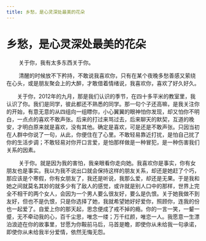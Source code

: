 ```yaml
---
title: 乡愁，是心灵深处最美的花朵
---
```


# 乡愁，是心灵深处最美的花朵

　　 关于你，我有太多东西关于你。

　　 清醒的时候放不下矜持，不敢说我喜欢你，只有在某个夜晚多愁善感又萦绕在心头，或是朋友聚会上的大醉，才敢借着情绪说，我喜欢你，喜欢了好久好久。

　　关于你，2012年的九月，那是我们认识的季节，在四十多平米的教室里，我认识了你。我们是同学，彼此都还不熟悉的同学。那一句个子还高嘛，是我关注你的开始，有意无意的从四组向一组瞟你，小心翼翼的眼神怕你发现，却又怕你不明白，一点点的喜欢不敢声张。后来的打过来骂过去，后来聊天的默契，互道的晚安，才明白原来就是喜欢，没有其他。确定是喜欢，可是还是不敢声张。只因当初在人群中你说了一句，从此，你便住在了心里。不敢轻易靠近打扰，是怕自己扰了你的生活步调；不敢轻易对你开口言爱，是怕那样做是一种冒犯，是一种伤害我们关系的因素。

　　 关于你。就是因为我的害怕，我亲眼看你走向她。我喜欢你是事实，你有女朋友也是事实。我以为我不说出口就会保持这样的朋友关系，却还是她赶了个巧，那应该是个寒假，你有女朋友了，我还是听说，我那么爱，却还是无果。于是我和她之间就莫名其妙的就多少有了敌人的感觉，或许就是别人口中的那样，世界上完全不相干的两个女人，会因为一个男人要么很友好，要么是仇恨。关于她我做不到友好，但也不是仇恨，只是你选择了她，我就希望她好好爱你，照顾你，连我的份也一起爱了。自爱上你的那天起，思念便成了戒不掉的瘾。你的一言一笑，一颦一蹙，无不牵动我的心，百千尘思，唯念一缕；万千红颜，唯恋一人。我愿意一生漂泊浪迹在你的故事里，甘愿为你鞍前马后，马首是瞻，即使你从未给我一句承诺，即使你从未给我半分爱情，依然无悔无怨。
